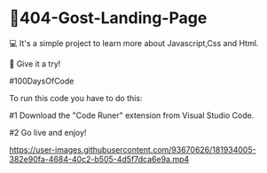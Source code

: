 # 👻404-Gost-Landing-Page

💻 It's a simple project to learn more about Javascript,Css and Html.

👊 Give it a try!

#100DaysOfCode

To run this code you have to do this:

#1 Download the "Code Runer" extension from Visual Studio Code.

#2 Go live and enjoy!


https://user-images.githubusercontent.com/93670626/181934005-382e90fa-4684-40c2-b505-4d5f7dca6e9a.mp4

